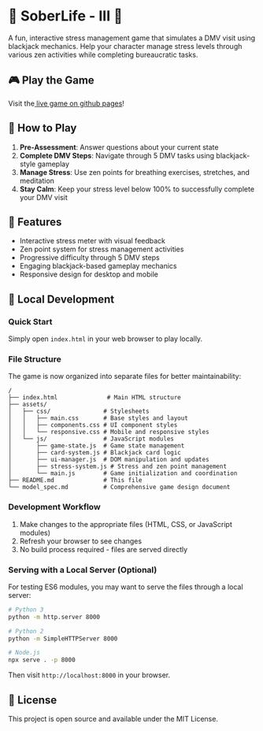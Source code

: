 # 🧘 SoberLife - III 🧘

A fun, interactive stress management game that simulates a DMV visit using blackjack mechanics. Help your character manage stress levels through various zen activities while completing bureaucratic tasks.

## 🎮 Play the Game

Visit the[ live game on github pages](https://calebhankins.github.io/SoberLife-III/)!

## 🎯 How to Play

1. **Pre-Assessment**: Answer questions about your current state
2. **Complete DMV Steps**: Navigate through 5 DMV tasks using blackjack-style gameplay
3. **Manage Stress**: Use zen points for breathing exercises, stretches, and meditation
4. **Stay Calm**: Keep your stress level below 100% to successfully complete your DMV visit

## 🧘 Features

- Interactive stress meter with visual feedback
- Zen point system for stress management activities
- Progressive difficulty through 5 DMV steps
- Engaging blackjack-based gameplay mechanics
- Responsive design for desktop and mobile

## 🚀 Local Development

### Quick Start
Simply open `index.html` in your web browser to play locally.

### File Structure
The game is now organized into separate files for better maintainability:

```
/
├── index.html              # Main HTML structure
├── assets/
│   ├── css/               # Stylesheets
│   │   ├── main.css       # Base styles and layout
│   │   ├── components.css # UI component styles
│   │   └── responsive.css # Mobile and responsive styles
│   └── js/                # JavaScript modules
│       ├── game-state.js  # Game state management
│       ├── card-system.js # Blackjack card logic
│       ├── ui-manager.js  # DOM manipulation and updates
│       ├── stress-system.js # Stress and zen point management
│       └── main.js        # Game initialization and coordination
├── README.md              # This file
└── model_spec.md          # Comprehensive game design document
```

### Development Workflow
1. Make changes to the appropriate files (HTML, CSS, or JavaScript modules)
2. Refresh your browser to see changes
3. No build process required - files are served directly

### Serving with a Local Server (Optional)
For testing ES6 modules, you may want to serve the files through a local server:

```bash
# Python 3
python -m http.server 8000

# Python 2  
python -m SimpleHTTPServer 8000

# Node.js
npx serve . -p 8000
```

Then visit `http://localhost:8000` in your browser.

## 📝 License

This project is open source and available under the MIT License.